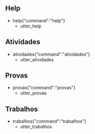 ## Help
* help{"command":"help"}
    - utter_help

## Atividades
* atividades{"command":"atividades"}
    - utter_atividades

## Provas
* provas{"command":"provas"}
    - utter_provas

## Trabalhos
* trabalhos{"command":"trabalhos"}
    - utter_trabalhos